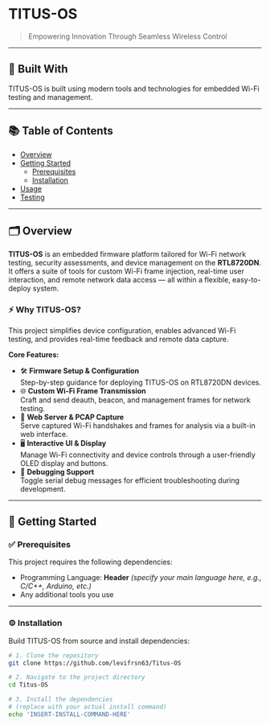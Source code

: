# TITUS-OS  
> Empowering Innovation Through Seamless Wireless Control

---

## 🚀 Built With

TITUS-OS is built using modern tools and technologies for embedded Wi-Fi testing and management.

---

## 📚 Table of Contents

- [Overview](#overview)
- [Getting Started](#getting-started)
  - [Prerequisites](#prerequisites)
  - [Installation](#installation)
- [Usage](#usage)
- [Testing](#testing)

---

## 🗂️ Overview

**TITUS-OS** is an embedded firmware platform tailored for Wi-Fi network testing, security assessments, and device management on the **RTL8720DN**. It offers a suite of tools for custom Wi-Fi frame injection, real-time user interaction, and remote network data access — all within a flexible, easy-to-deploy system.

### ⚡ Why TITUS-OS?

This project simplifies device configuration, enables advanced Wi-Fi testing, and provides real-time feedback and remote data capture.

**Core Features:**
- 🛠️ **Firmware Setup & Configuration**  
  Step-by-step guidance for deploying TITUS-OS on RTL8720DN devices.
- 🌐 **Custom Wi-Fi Frame Transmission**  
  Craft and send deauth, beacon, and management frames for network testing.
- 📡 **Web Server & PCAP Capture**  
  Serve captured Wi-Fi handshakes and frames for analysis via a built-in web interface.
- 🖥️ **Interactive UI & Display**  
  Manage Wi-Fi connectivity and device controls through a user-friendly OLED display and buttons.
- 🐞 **Debugging Support**  
  Toggle serial debug messages for efficient troubleshooting during development.

---

## 🚦 Getting Started

### ✅ Prerequisites

This project requires the following dependencies:  
- Programming Language: **Header** *(specify your main language here, e.g., C/C++, Arduino, etc.)*
- Any additional tools you use

---

### ⚙️ Installation

Build TITUS-OS from source and install dependencies:

```bash
# 1. Clone the repository
git clone https://github.com/levifrsn63/Titus-OS

# 2. Navigate to the project directory
cd Titus-OS

# 3. Install the dependencies
# (replace with your actual install command)
echo 'INSERT-INSTALL-COMMAND-HERE'